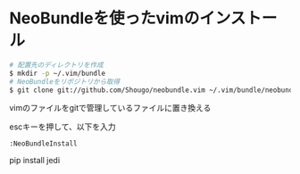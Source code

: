 # NeoBundleを使ったvimのインストール

```bash
# 配置先のディレクトリを作成
$ mkdir -p ~/.vim/bundle
# NeoBundleをリポジトリから取得
$ git clone git://github.com/Shougo/neobundle.vim ~/.vim/bundle/neobundle.vim
```

vimのファイルをgitで管理しているファイルに置き換える

escキーを押して、以下を入力
```
:NeoBundleInstall
```
pip install jedi

